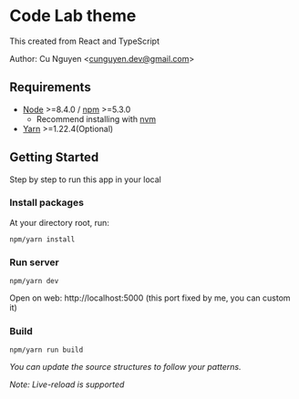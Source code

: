 # Code Lab theme

This created from React and TypeScript

Author: Cu Nguyen &lt;[cunguyen.dev@gmail.com](cunguyen.dev@gmail.com)&gt;

## Requirements

- [Node](https://nodejs.org/en/) &gt;=8.4.0 / [npm](https://www.npmjs.com/) &gt;=5.3.0
  - Recommend installing with [nvm](https://github.com/creationix/nvm)
- [Yarn](https://classic.yarnpkg.com) &gt;=1.22.4(Optional)

## Getting Started

Step by step to run this app in your local

### Install packages

At your directory root, run:

```
npm/yarn install
```

### Run server

```
npm/yarn dev
```

Open on web: http://localhost:5000 (this port fixed by me, you can custom it)

### Build

```
npm/yarn run build
```

_You can update the source structures to follow your patterns._

_Note: Live-reload is supported_

